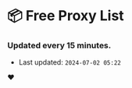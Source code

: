# :package: Free Proxy List
### Updated every 15 minutes.

- Last updated: `2024-07-02 05:22`

:heart:
